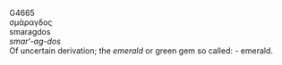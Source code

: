 G4665  
σμάραγδος  
smaragdos  
*smar‘-ag-dos*  
Of uncertain derivation; the *emerald* or green gem so called: -
emerald.  
